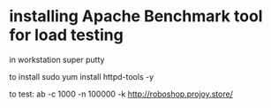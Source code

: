 # installing Apache Benchmark tool for load testing 
in workstation super putty


to install
sudo yum install httpd-tools -y

to test:
ab -c 1000 -n 100000 -k http://roboshop.projoy.store/
